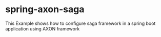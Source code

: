 # spring-axon-saga
This Example shows how to configure saga framework in a spring boot application using AXON framework
